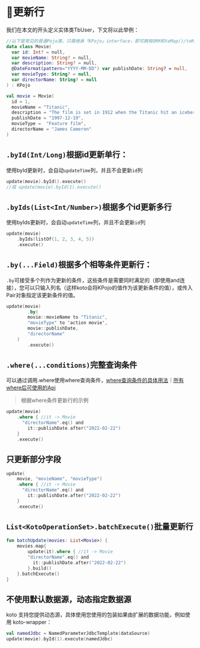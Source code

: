 # 🔖更新行

我们在本文的开头定义实体类TbUser，下文将以此举例：

```kotlin
//以下是常见的普通Pojo类，只需继承「KPojo」interface，即可拥有ORM和toMap()/toMutableMap()的能力
data class Movie(
  var id: Int? = null,
  var movieName: String? = null,
  var description: String? = null,
  @DateFormat(pattern="YYYY-MM-DD") var publishDate: String? = null,
  var movieType: String? = null,
  var directorName: String? = null
) : KPojo

val movie = Movie(
  id = 1,
  movieName = "Titanic", 
  description = "The film is set in 1912 when the Titanic hit an iceberg and sank on its maiden voyage. It tells the story of two people from different classes, jack and Ruth, who abandon their worldly prejudices and fall in love. Jack finally gives up his life to Ruth's touching story.", 
  publishDate = "1997-12-19", 
  movieType =  "Feature film",
  directorName = "James Cameron"
)
```

## `.byId(Int/Long)`根据id更新单行：

使用byId更新时，会自动`updateTime`列，并且不会更新`id`列

```kotlin
update(movie).byId().execute()
//或 update(movie).byId(1).execute()
```



## `.byIds(List<Int/Number>)`根据多个id更新多行

使用byIds更新时，会自动`updateTime`列，并且不会更新`id`列

```kotlin
update(movie)
    .byIds(listOf(1, 2, 3, 4, 5))
    .execute()
```



## `.by(...Field)`根据多个相等条件更新行：

`.by`可接受多个列作为更新的条件，这些条件是需要同时满足的（即使用and连接），您可以只输入列名（这样koto会将KPojo的值作为该更新条件的值），或传入Pair对象指定该更新条件的值。

```kotlin
update(movie)
		.by(
        movie::movieName to "Titanic",
        "movieType" to 'action movie',
        movie::publishDate,
        "directorName"
    )
		.execute()
```



## `.where(...conditions)`完整查询条件

可以通过调用.where使用where查询条件，[where查询条件的具体用法](where.md)｜<a href="/#/zh-cn/where?id=where-api">所有where后可使用的Api</a>

> 根据where条件更新行的示例

```kotlin
update(movie)
    .where { //it -> Movie
      "directorName".eq() and
      	it::publishDate.after("2022-02-22")
    } 
    .execute()
```



## 只更新部分字段

```kotlin
update(
    movie, "movieName", "movieType")
    .where { //it -> Movie
      "directorName".eq() and
      	it::publishDate.after("2022-02-22")
    }
    .execute()
```



## `List<KotoOperationSet>.batchExecute()`批量更新行

```kotlin
fun batchUpdate(movies: List<Movie>) {
    movies.map{
        update(it).where { //it -> Movie
        "directorName".eq() and
          it::publishDate.after("2022-02-22")
        }.build()
    }.batchExecute()
}
```



## 不使用默认数据源，动态指定数据源

koto 支持您提供动态源，具体使用您使用的包装如果由扩展的数据功能，例如使用 koto-wrapper：

```kotlin
val namedJdbc = NamedParameterJdbcTemplate(dataSource)
update(movie).byId(1).execute(namedJdbc)
```

